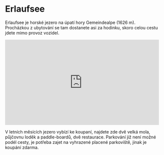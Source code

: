 # Erlaufsee

Erlaufsee je horské jezero na úpatí hory Gemeindealpe (1626 m). Procházkou z ubytování se tam dostanete asi za hodinku, skoro celou cestu jdete mimo provoz vozidel.

<iframe src="https://mapy.com/s/lehebesoge" width="100%" height="280" frameborder="0"></iframe>

V letních měsících jezero vybízí ke koupaní, najdete zde dvě velká mola, půjčovnu loděk a paddle-boardů, dvě restaurace. Parkování již není možné podél cesty, je potřeba zajet na vyhrazené placené parkoviště, jinak je koupání zdarma.
